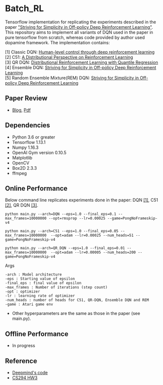 # Batch_RL

Tensorflow implementation for replicating the experiments described in the paper ["Striving for Simplicity in Off-policy Deep Reinforcement Learning"]( https://arxiv.org/abs/1907.04543). This repository aims to implement all variants of DQN used in the paper in pure tensorflow from scratch, whereas code provided by author used dopamine framework. The implementation contains:

[1] Classic DQN: [Human-level control through deep reinforcement learning](https://www.nature.com/articles/nature14236)  
[2] C51: [A Distributional Perspective on Reinforcement Learning](https://arxiv.org/abs/1707.06887)  
[3] QR DQN: [Distributional Reinforcement Learning with Quantile Regression](https://arxiv.org/abs/1710.10044)  
[4] Ensemble DQN: [Striving for Simplicity in Off-policy Deep Reinforcement Learning](https://arxiv.org/abs/1907.04543)  
[5] Random Ensemble Mixture(REM) DQN: [Striving for Simplicity in Off-policy Deep Reinforcement Learning](https://arxiv.org/abs/1907.04543)  

## Paper Review
- [Blog](https://medium.com/@seungwonkim_57156/deep-learning-papers-review-striving-for-simplicity-in-off-policy-deep-reinforcement-learning-ac49c4aa26e2), [Pdf](https://github.com/seungwon1/batch_rl/blob/master/docs/paper_review.pdf)

## Dependencies
- Python 3.6 or greater
- Tensorflow 1.13.1
- Numpy 1.16.3
- OpenAI Gym version 0.10.5
- Matplotlib
- OpenCV
- Box2D 2.3.3
- ffmpeg

## Online Performance
Below command line replicates experiments done in the paper: DQN [[1]](#batch_rl), C51 [[2]](#batch_rl), QR DQN [[3]](#batch_rl).
```
python main.py --arch=DQN --eps=1.0 --final_eps=0.1 --max_frames=10000000 --opt=rmsprop --lr=0.00025 --game=PongNoFrameskip-v4

python main.py --arch=C51 --eps=1.0 --final_eps=0.05 --max_frames=10000000  --opt=adam --lr=0.00025 --num_heads=51 --game=PongNoFrameskip-v4

python main.py --arch=QR_DQN --eps=1.0 --final_eps=0.01 --max_frames=10000000  --opt=adam --lr=0.00005 --num_heads=200 --game=PongNoFrameskip-v4
```
Args
```
-arch : Model architecture
-eps : Starting value of epsilon
-final_eps : final value of epsilon
-max_frames : Number of iterations (step count)
-opt : optimizer
-lr : learning rate of optimizer
-num_heads : number of heads for C51, QR-DQN, Ensemble DQN and REM
-game : Atari game env
```
- Other hyperparameters are the same as those in the paper (see main.py).

## Offline Performance
- In progress

## Reference
- [Deepmind's code](https://sites.google.com/a/deepmind.com/dqn/)  
- [CS294 HW3](https://github.com/berkeleydeeprlcourse/homework/tree/master/hw3)
